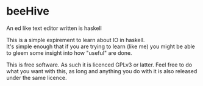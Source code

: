 beeHive
=======

An ed like text editor written is haskell

This is a simple expirement to learn about IO in haskell.  
It's simple enough that if you are trying to learn (like me)
you might be able to gleem some insight into how "useful" 
are done.  

This is free software.  As such it is licenced GPLv3 or latter.
Feel free to do what you want with this, as long and anything 
you do with it is also released under the same licence.
